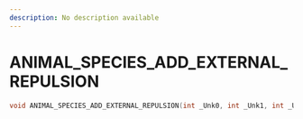 ```yaml
---
description: No description available 
---
```


# ANIMAL_SPECIES_ADD_EXTERNAL_REPULSION

```cpp
void ANIMAL_SPECIES_ADD_EXTERNAL_REPULSION(int _Unk0, int _Unk1, int _Unk2, int _Unk3, int _Unk4);
```
